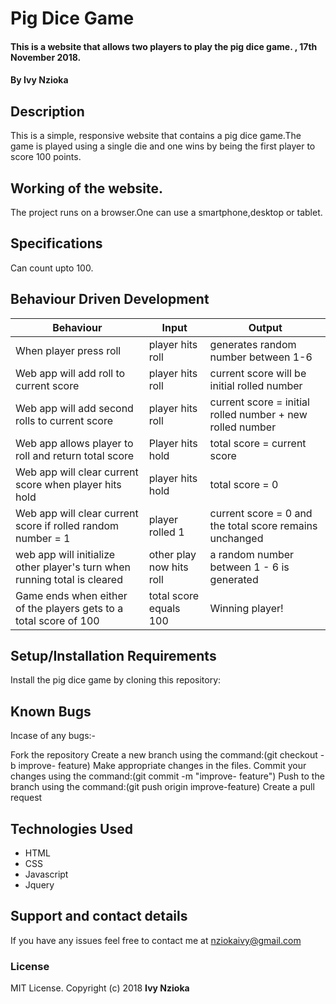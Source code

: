 # Pig Dice Game

#### This is a website that allows two players to play the pig dice game. , 17th November 2018.

#### By **Ivy Nzioka**

## Description
This is a simple, responsive website that contains a pig dice game.The game is played using a single die and one wins by being the first player to score 100 points.

## Working of the website.
The project runs on a browser.One can use a smartphone,desktop or tablet.

## Specifications
Can count upto 100.

## Behaviour Driven Development

| Behaviour | Input | Output |
|-----------|-------|--------|
| When player press roll |player hits roll |generates random number between 1-6  |
| Web app will add roll to current score| player hits roll | current score will be initial rolled number|
| Web app will add second rolls to current score | player hits roll | current score = initial rolled number + new rolled number |
| Web app allows player to roll and return total score | Player hits hold | total score = current score |
| Web app will clear current score when player hits hold | player hits hold | total score = 0 |
| Web app will clear current score if rolled random number = 1 | player rolled 1 | current score = 0 and the total score remains unchanged |
|web app will initialize other player's turn when running total is cleared | other play now hits roll | a random number between 1 - 6 is generated |
|Game ends when either of the players gets to a total score of 100 | total score equals 100 | Winning player! |
## Setup/Installation Requirements
Install the pig dice game by cloning this repository:

## Known Bugs
Incase of any bugs:-

Fork the repository
Create a new branch using the command:(git checkout -b improve- feature)
Make appropriate changes in the files.
Commit your changes using the command:(git commit -m "improve- feature")
Push to the branch using the command:(git push origin improve-feature)
Create a pull request

## Technologies Used
* HTML
* CSS
* Javascript
* Jquery

## Support and contact details
If you have any issues feel free to contact me at nziokaivy@gmail.com

### License
MIT License. Copyright (c) 2018 **Ivy Nzioka**
